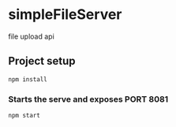# simpleFileServer

file upload api

## Project setup

```
npm install
```

### Starts the serve and exposes PORT 8081

```
npm start
```
